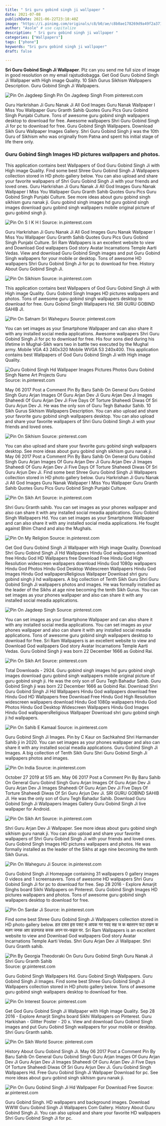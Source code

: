 ```yaml
---
title: " Sri guru gobind singh ji wallpaper "
date: 2021-07-08
publishDate: 2021-06-22T23:18:40Z
image: "https://i.pinimg.com/originals/c8/b0/ae/c8b0ae178269d9a49f2a371fcda108f4.jpg"
author: "Asole" # use capitalize
description: " Sri guru gobind singh ji wallpaper "
categories: ["Wallpapers"]
tags: ["phone"]
keywords: "Sri guru gobind singh ji wallpaper"
draft: false

---
```



**Sri Guru Gobind Singh Ji Wallpaper**. Plz can you send me full size of image in good resolution on my email rajstudiobagga. Get God Guru Gobind Singh Ji Wallpaper with High image Quality. 10 Sikh Gurus Sikhism Wallpapers Description. Guru Gobind Singh Ji Wallpapers.

![Pin On Jagdeep Singh](https://i.pinimg.com/originals/6f/30/2b/6f302b6e4ff57165ed5a515c54df7dea.jpg "Pin On Jagdeep Singh")
Pin On Jagdeep Singh From pinterest.com


Guru Harkrishan Ji Guru Nanak Ji All God Images Guru Nanak Wallpaper I Miss You Wallpaper Guru Granth Sahib Quotes Guru Pics Guru Gobind Singh Punjabi Culture. Tons of awesome guru gobind singh wallpapers desktop to download for free. Awesome wallpapers Shri Guru Gobind Singh Ji for pc to download for free. Guru Gobind Singh Wallpapers. Download Sikh Guru Wallpaper Images Gallery. Shri Guru Gobind Singh ji was the 10th Guru of Sikhism who was originally from Patna and spent his initial stage of life there only.

### Guru Gobind Singh Images HD pictures wallpapers and photos.

This application contains best Wallpapers of God Guru Gobind Singh Ji with High image Quality. Find some best Shree Guru Gobind Singh Ji Wallpapers collection stored in HD photo gallery below. You can also upload and share your favorite wallpapers of Shri Guru Gobind Singh Ji with your friends and loved ones. Guru Harkrishan Ji Guru Nanak Ji All God Images Guru Nanak Wallpaper I Miss You Wallpaper Guru Granth Sahib Quotes Guru Pics Guru Gobind Singh Punjabi Culture. See more ideas about guru gobind singh sikhism guru nanak ji. Guru gobind singh images hd guru gobind singh images download guru gobind singh wallpapers mobile original picture of guru gobind singh ji.


![Pin On S I K H I](https://i.pinimg.com/originals/41/42/81/414281b41feb0003a3f15fa2d0b3ec6e.jpg "Pin On S I K H I")
Source: in.pinterest.com

Guru Harkrishan Ji Guru Nanak Ji All God Images Guru Nanak Wallpaper I Miss You Wallpaper Guru Granth Sahib Quotes Guru Pics Guru Gobind Singh Punjabi Culture. Sri Ram Wallpapers is an excellent website to view and Download God wallpapers God story Avatar Incarnations Temple Aarti Vedas. View and download Guru Gobind Singh images and put Guru Gobind Singh wallpapers for your mobile or desktop. Tons of awesome HD wallpapers Shri Guru Gobind Singh Ji for pc to download for free. History About Guru Gobind Singh Ji.

![Pin On Sikhism](https://i.pinimg.com/originals/19/d9/21/19d921881d528df57c0971361cfca325.jpg "Pin On Sikhism")
Source: in.pinterest.com

This application contains best Wallpapers of God Guru Gobind Singh Ji with High image Quality. Guru Gobind Singh Images HD pictures wallpapers and photos. Tons of awesome guru gobind singh wallpapers desktop to download for free. Guru Gobind Singh Wallpapers Hd. SRI GURU GOBIND SAHIB JI.

![Pin On Satnam Sri Waheguru](https://i.pinimg.com/originals/e6/57/2b/e6572bb2b8b83eb96a0692ada64c3ef2.jpg "Pin On Satnam Sri Waheguru")
Source: pinterest.com

You can set images as your Smartphone Wallpaper and can also share it with any installed social media applications. Awesome wallpapers Shri Guru Gobind Singh Ji for pc to download for free. His four sons died during his lifetime in Mughal-Sikh wars two in battle two executed by the Mughal army. Mobile VGA 43 240x320 Mobile WVGA 53 240x400. This application contains best Wallpapers of God Guru Gobind Singh Ji with High image Quality.

![Guru Gobind Singh Hd Wallpaper Images Pictures Photos Guru Gobind Singh Name Art Projects Guru](https://i.pinimg.com/originals/92/14/05/921405a4e623aaf602d916c835ae4e93.jpg "Guru Gobind Singh Hd Wallpaper Images Pictures Photos Guru Gobind Singh Name Art Projects Guru")
Source: in.pinterest.com

May 06 2017 Post a Comment Pin By Baru Sahib On General Guru Gobind Singh Guru Arjan Images Of Guru Arjan Dev Ji Guru Arjan Dev Ji Images Shaheedi Of Guru Arjan Dev Ji Five Days Of Torture Shaheedi Diwas Of Sri Guru Arjun Dev Ji. He was the only son of Guru Tegh Bahadur Sahib. 10 Sikh Gurus Sikhism Wallpapers Description. You can also upload and share your favorite guru gobind singh wallpapers desktop. You can also upload and share your favorite wallpapers of Shri Guru Gobind Singh Ji with your friends and loved ones.

![Pin On Sikhism](https://i.pinimg.com/originals/64/9f/2a/649f2aabf007c7b89599610f9aa3047c.jpg "Pin On Sikhism")
Source: pinterest.com

You can also upload and share your favorite guru gobind singh wallpapers desktop. See more ideas about guru gobind singh sikhism guru nanak ji. May 06 2017 Post a Comment Pin By Baru Sahib On General Guru Gobind Singh Guru Arjan Images Of Guru Arjan Dev Ji Guru Arjan Dev Ji Images Shaheedi Of Guru Arjan Dev Ji Five Days Of Torture Shaheedi Diwas Of Sri Guru Arjun Dev Ji. Find some best Shree Guru Gobind Singh Ji Wallpapers collection stored in HD photo gallery below. Guru Harkrishan Ji Guru Nanak Ji All God Images Guru Nanak Wallpaper I Miss You Wallpaper Guru Granth Sahib Quotes Guru Pics Guru Gobind Singh Punjabi Culture.

![Pin On Sikh Art](https://i.pinimg.com/474x/77/c7/21/77c7215ceb83191efd3e05785d45f37b.jpg "Pin On Sikh Art")
Source: in.pinterest.com

Shri Guru Granth sahib. You can set images as your phones wallpaper and also can share it with any installed social meadia applications. Guru Gobind Singh Wallpapers Hd. You can set images as your Smartphone Wallpaper and can also share it with any installed social media applications. He fought against Bhim Chand and also the Mughals.

![Pin On My Religion](https://i.pinimg.com/564x/a4/30/83/a43083183f1595da4550bc789e6d5def.jpg "Pin On My Religion")
Source: in.pinterest.com

Get God Guru Gobind Singh Ji Wallpaper with High image Quality. Download Shri Guru Gobind Singh Ji Hd Wallpapers Hindu God wallpapers download free Hindu God HD Wallpapers free Download Free Hindu God High Resolution widescreen wallpapers download Hindu God 1080p wallpapers Hindu God Photos Hindu God Desktop Widescreen Wallpapers Hindu God Images Hindu God wallpapersReligious Wallpaper Download shri guru gobind singh ji hd wallpapers. A big collection of Tenth Sikh Guru Shri Guru Gobind Singh Ji wallpapers photos and images. He was formally installed as the leader of the Sikhs at age nine becoming the tenth Sikh Gurus. You can set images as your phones wallpaper and also can share it with any installed social meadia applications.

![Pin On Jagdeep Singh](https://i.pinimg.com/originals/6f/30/2b/6f302b6e4ff57165ed5a515c54df7dea.jpg "Pin On Jagdeep Singh")
Source: pinterest.com

You can set images as your Smartphone Wallpaper and can also share it with any installed social media applications. You can set images as your phones wallpaper and also can share it with any installed social meadia applications. Tons of awesome guru gobind singh wallpapers desktop to download for free. Sri Ram Wallpapers is an excellent website to view and Download God wallpapers God story Avatar Incarnations Temple Aarti Vedas. Guru Gobind Singh ji was born 22 December 1666 as Gobind Rai.

![Pin On Sikh Art](https://i.pinimg.com/originals/5d/03/2c/5d032c741e85591a2a13a051891b7eb6.jpg "Pin On Sikh Art")
Source: pinterest.com

Total Downloads - 2924. Guru gobind singh images hd guru gobind singh images download guru gobind singh wallpapers mobile original picture of guru gobind singh ji. He was the only son of Guru Tegh Bahadur Sahib. Guru Gobind Singh ji was born 22 December 1666 as Gobind Rai. Download Shri Guru Gobind Singh Ji Hd Wallpapers Hindu God wallpapers download free Hindu God HD Wallpapers free Download Free Hindu God High Resolution widescreen wallpapers download Hindu God 1080p wallpapers Hindu God Photos Hindu God Desktop Widescreen Wallpapers Hindu God Images Hindu God wallpapersReligious Wallpaper Download shri guru gobind singh ji hd wallpapers.

![Pin On Sahib E Kamaal](https://i.pinimg.com/originals/34/0b/5a/340b5a8da9c625716783199ff6ac501a.jpg "Pin On Sahib E Kamaal")
Source: in.pinterest.com

Guru Gobind Singh Ji Images. Pin by C Kaur on Sachkahnd Shri Harmander Sahib ji in 2020. You can set images as your phones wallpaper and also can share it with any installed social meadia applications. Guru Gobind Singh Ji Images. A big collection of Tenth Sikh Guru Shri Guru Gobind Singh Ji wallpapers photos and images.

![Pin On India](https://i.pinimg.com/474x/74/24/eb/7424eb40445fdad69e972c90af8d6a4a.jpg "Pin On India")
Source: in.pinterest.com

October 27 2019 at 515 am. May 06 2017 Post a Comment Pin By Baru Sahib On General Guru Gobind Singh Guru Arjan Images Of Guru Arjan Dev Ji Guru Arjan Dev Ji Images Shaheedi Of Guru Arjan Dev Ji Five Days Of Torture Shaheedi Diwas Of Sri Guru Arjun Dev Ji. SRI GURU GOBIND SAHIB JI. He was the only son of Guru Tegh Bahadur Sahib. Download Guru Gobind Singh Ji Wallpapers Images Gallery Guru Gobind Singh Ji live wallpaper for Android.

![Pin On Sikh Art](https://i.pinimg.com/originals/0b/8b/08/0b8b08f5ddb15dccf4e28a94ad006066.jpg "Pin On Sikh Art")
Source: in.pinterest.com

Shri Guru Arjan Dev Ji Wallpaper. See more ideas about guru gobind singh sikhism guru nanak ji. You can also upload and share your favorite wallpapers of Shri Guru Gobind Singh Ji with your friends and loved ones. Guru Gobind Singh Images HD pictures wallpapers and photos. He was formally installed as the leader of the Sikhs at age nine becoming the tenth Sikh Gurus.

![Pin On Waheguru Ji](https://i.pinimg.com/736x/aa/65/02/aa650221aec081e337f9a8149478db85.jpg "Pin On Waheguru Ji")
Source: in.pinterest.com

Guru Gobind Singh Ji Homepage containing 31 wallpapers 0 gallery images 0 videos and 1 screensavers. Tons of awesome HD wallpapers Shri Guru Gobind Singh Ji for pc to download for free. Sep 28 2016 - Explore Amarjit Singhs board Sikhi Wallpapers on Pinterest. Guru Gobind Singh Images HD pictures wallpapers and photos. Tons of awesome guru gobind singh wallpapers desktop to download for free.

![Pin On Sardar Ji](https://i.pinimg.com/564x/d7/7e/ac/d77eac64f1da913f8a0a8b484fce5104.jpg "Pin On Sardar Ji")
Source: in.pinterest.com

Find some best Shree Guru Gobind Singh Ji Wallpapers collection stored in HD photo gallery below. हल दसत इस पसट म आपक गर गवद सह ज क बहतरन फट दखन क मलग जनक आप डउनलड करक अपन पर-फइल पर. Sri Ram Wallpapers is an excellent website to view and Download God wallpapers God story Avatar Incarnations Temple Aarti Vedas. Shri Guru Arjan Dev Ji Wallpaper. Shri Guru Granth sahib.

![Pin By Georgia Theodoraki On Guru Guru Gobind Singh Guru Nanak Ji Shri Guru Granth Sahib](https://i.pinimg.com/564x/fb/86/1b/fb861b11d0d1fe37fe227d7b0b8cbf05.jpg "Pin By Georgia Theodoraki On Guru Guru Gobind Singh Guru Nanak Ji Shri Guru Granth Sahib")
Source: gr.pinterest.com

Guru Gobind Singh Wallpapers Hd. Guru Gobind Singh Wallpapers. Guru Gobind Singh Ji Images. Find some best Shree Guru Gobind Singh Ji Wallpapers collection stored in HD photo gallery below. Tons of awesome guru gobind singh wallpapers desktop to download for free.

![Pin On Interest](https://i.pinimg.com/originals/f8/4e/97/f84e97dfc36b8d65b8dc997319ae1f78.jpg "Pin On Interest")
Source: pinterest.com

Get God Guru Gobind Singh Ji Wallpaper with High image Quality. Sep 28 2016 - Explore Amarjit Singhs board Sikhi Wallpapers on Pinterest. Guru Harkishan - Glitter Poster - 20 x. View and download Guru Gobind Singh images and put Guru Gobind Singh wallpapers for your mobile or desktop. Shri Guru Granth sahib.

![Pin On Sikh World](https://i.pinimg.com/originals/62/bd/01/62bd01ae6a5c47471e80926e0277aa6b.jpg "Pin On Sikh World")
Source: pinterest.com

History About Guru Gobind Singh Ji. May 06 2017 Post a Comment Pin By Baru Sahib On General Guru Gobind Singh Guru Arjan Images Of Guru Arjan Dev Ji Guru Arjan Dev Ji Images Shaheedi Of Guru Arjan Dev Ji Five Days Of Torture Shaheedi Diwas Of Sri Guru Arjun Dev Ji. Guru Gobind Singh Wallpapers Hd. Free Guru Gobind Singh Ji Wallpaper Download for pc. See more ideas about guru gobind singh sikhism guru nanak ji.

![Pin On Guru Gobind Singh Ji Hd Wallpaper For Download Free](https://i.pinimg.com/originals/c8/b0/ae/c8b0ae178269d9a49f2a371fcda108f4.jpg "Pin On Guru Gobind Singh Ji Hd Wallpaper For Download Free")
Source: ar.pinterest.com

Guru Gobind Singh. HD wallpapers and background images. Download WWW Guru Gobind Singh Ji Wallpapers Com Gallery. History About Guru Gobind Singh Ji. You can also upload and share your favorite HD wallpapers Shri Guru Gobind Singh Ji for pc.


